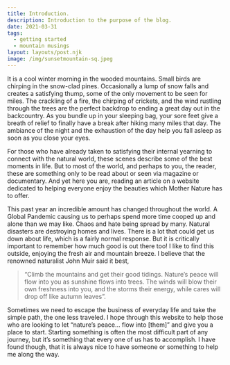 ```yaml
---
title: Introduction.
description: Introduction to the purpose of the blog.
date: 2021-03-31
tags:
  - getting started
  - mountain musings
layout: layouts/post.njk
image: /img/sunsetmountain-sq.jpeg
---
```


<!-- ![img/sunsetmountain.jpg](../../img/sunsetmountain.jpg "Mountain image") -->

It is a cool winter morning in the wooded mountains. Small birds are chirping in the snow-clad pines. Occasionally a lump of snow falls and creates a satisfying thump, some of the only movement to be seen for miles. The crackling of a fire, the chirping of crickets, and the wind rustling through the trees are the perfect backdrop to ending a great day out in the backcountry. As you bundle up in your sleeping bag, your sore feet give a breath of relief to finally have a break after hiking many miles that day. The ambiance of the night and the exhaustion of the day help you fall asleep as soon as you close your eyes.

For those who have already taken to satisfying their internal yearning to connect with the natural world, these scenes describe some of the best moments in life. But to most of the world, and perhaps to you, the reader, these are something only to be read about or seen via magazine or documentary. And yet here you are, reading an article on a website dedicated to helping everyone enjoy the beauties which Mother Nature has to offer.

This past year an incredible amount has changed throughout the world. A Global Pandemic causing us to perhaps spend more time cooped up and alone than we may like. Chaos and hate being spread by many. Natural disasters are destroying homes and lives. There is a lot that could get us down about life, which is a fairly normal response. But it is critically important to remember how much good is out there too! I like to find this outside, enjoying the fresh air and mountain breeze. I believe that the renowned naturalist John Muir said it best,

> “Climb the mountains and get their good tidings. Nature’s peace will flow into you as sunshine flows into trees. The winds will blow their own freshness into you, and the storms their energy, while cares will drop off like autumn leaves”.

Sometimes we need to escape the business of everyday life and take the simple path, the one less traveled. I hope through this website to help those who are looking to let “nature’s peace… flow into [them]” and give you a place to start. Starting something is often the most difficult part of any journey, but it’s something that every one of us has to accomplish. I have found though, that it is always nice to have someone or something to help me along the way.
